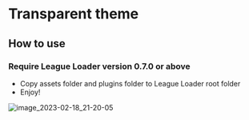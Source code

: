 # Transparent theme
## How to use
### Require League Loader version 0.7.0 or above
- Copy assets folder and plugins folder to League Loader root folder 
- Enjoy!

![image_2023-02-18_21-20-05](https://user-images.githubusercontent.com/59478113/219931989-91ffeb7a-f6ae-43d8-b38d-515b39d0b669.png)
